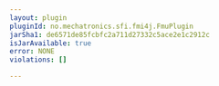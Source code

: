 ```yaml
---
layout: plugin
pluginId: no.mechatronics.sfi.fmi4j.FmuPlugin
jarSha1: de6571de85fcbfc2a711d27332c5ace2e1c2912c
isJarAvailable: true
error: NONE
violations: []

---
```

